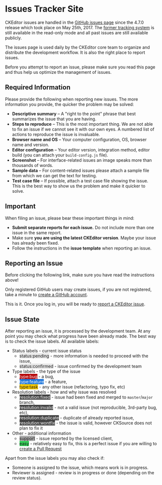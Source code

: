 <!--
Copyright (c) 2003-2017, CKSource - Frederico Knabben. All rights reserved.
For licensing, see LICENSE.md.
-->

# Issues Tracker Site

CKEditor issues are handled in the [GitHub issues page](https://github.com/ckeditor/ckeditor-dev/issues) since the 4.7.0 release
which took place on May 25th, 2017. The [former tracking system](https://dev.ckeditor.com) is still available in the read-only mode and all past issues are still available publicly.

The issues page is used daily by the CKEditor core team to organize and distribute the development workflow. It is also the right place to report issues.

Before you attempt to report an issue, please make sure you read this page and thus help us optimize the management of issues.

## Required Information

Please provide the following when reporting new issues. The more information you provide, the quicker the problem may be solved:

 * **Descriptive summary** &ndash; A "right to the point" phrase that best summarizes the issue that you are having.
 * **Steps to reproduce** &ndash; This is the most important thing. We are not able to fix an issue if we cannot see it with our own eyes. A numbered list of actions to reproduce the issue is invaluable.
 * **Browser name and OS** &ndash; Your computer configuration, OS, browser name and version.
 * **Editor configuration** &ndash; Your editor version, integration method, editor build (you can attach your `build-config.js` file).
 * **Screenshot** &ndash; For interface-related issues an image speaks more than thousands of words.
 * **Sample data** &ndash; For content-related issues please attach a sample file from which we can get the text for testing.
 * **Test case file** &ndash; If possible, attach a test case file showing the issue. This is the best way to show us the problem and make it quicker to solve.

## Important

When filing an issue, please bear these important things in mind:

 * **Submit separate reports for each issue.** Do not include more than one issue in the same report.
 * Make sure **you are using the latest CKEditor version**. Maybe your issue has already been fixed.
 * Follow the instructions in the  **issue template** when reporting an issue.

## Reporting an Issue

Before clicking the following link, make sure you have read the instructions above!

Only registered GitHub users may create issues, if you are not registered, take a minute to [create a GitHub account](https://github.com/join?source=header-repo).

This is it. Once you log in, you will be ready to [report a CKEditor issue](https://github.com/ckeditor/ckeditor-dev/issues/new).

## Issue State

After reporting an issue, it is processed by the development team. At any point you may check what progress have been already made.
The best way is to check the issue labels. All available labels:

* Status labels - current issue status
    * <span style="background-color:#e6e6e6">status:pending</span> - more information is needed to proceed with the issue,
    * <span style="background-color:#e6e6e6">status:confirmed</span> - issue confirmed by the development team
* Type labels - the type of the issue
    * <span style="background-color:#b60205;color:#FFF">type:bug</span> - a bug,
    * <span style="background-color:#1d76db;color:#FFF">type:feature</span> - a feature,
    * <span style="background-color:#fbca04">type:task</span> - any other issue (refactoring, typo fix, etc)
* Resolution labels - how and why issue was resolved
    * <span style="background-color:#444444;color:#FFF">resolution:fixed</span> - issue had been fixed and merged to `master`/`major` branch,
    * <span style="background-color:#444444;color:#FFF">resolution:invalid</span> - not a valid issue (not reproducible, 3rd-party bug, etc),
    * <span style="background-color:#444444;color:#FFF">resolution:duplicate</span> - duplicate of already reported issue,
    * <span style="background-color:#444444;color:#FFF">resolution:wontfix</span> - the issue is valid, however CKSource does not plan to fix it
* Other - additional information
    * <span style="background-color:#aaaaaa">support</span> - issue reported by the licensed client,
    * <span style="background-color:#34d058">easy</span> - relatively easy to fix, this is a perfect issue if you are willing to [create a Pull Request](#!/guide/dev_contributing_code)
    
Apart from the issue labels you may also check if:

* Someone is assigned to the issue, which means work is in progress.
* Reviewer is assigned - review is in progress or done (depending on the review status).
    
